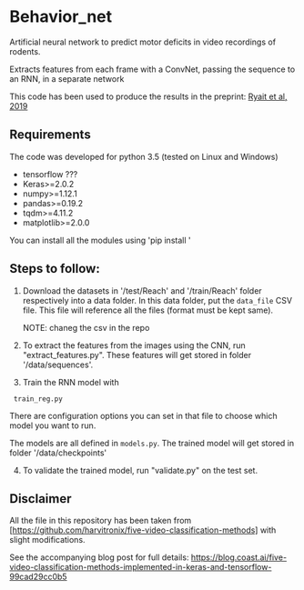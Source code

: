 # Behavior_net 

Artificial neural network to predict motor deficits in video recordings of rodents.

Extracts features from each frame with a ConvNet, passing the sequence to an RNN, in a separate network

This code has been used to produce the results in the preprint: [Ryait et al, 2019](https://www.biorxiv.org/)

## Requirements
The code was developed for python 3.5 (tested on Linux and Windows)

- tensorflow ???
- Keras>=2.0.2
- numpy>=1.12.1
- pandas>=0.19.2
- tqdm>=4.11.2
- matplotlib>=2.0.0

You can install all the modules using 'pip install <module>'

## Steps to follow:

1. Download the datasets in '/test/Reach' and '/train/Reach' folder respectively into a data folder. 
	In this data folder, put the `data_file` CSV file. This file will reference all the files (format must be kept same).
	
	NOTE: chaneg the csv in the repo

2. To extract the features from the images using the CNN, run "extract_features.py". 
	These features will get stored in folder '/data/sequences'.

3. Train the RNN model with 
```
 train_reg.py
```
 There are configuration options you can set in that file to choose which model you want to run.

The models are all defined in `models.py`. The trained model will get stored in folder '/data/checkpoints'

4. To validate the trained model, run "validate.py" on the test set.


## Disclaimer
All the file in this repository has been taken from [https://github.com/harvitronix/five-video-classification-methods] with slight modifications.  

See the accompanying blog post for full details: https://blog.coast.ai/five-video-classification-methods-implemented-in-keras-and-tensorflow-99cad29cc0b5 

